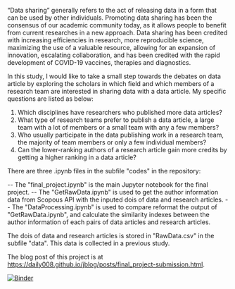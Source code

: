 “Data sharing” generally refers to the act of releasing data in a form that can be used by other individuals. Promoting data sharing has been the consensus of our academic community today, as it allows people to benefit from current researches in a new approach. Data sharing has been credited with increasing efficiencies in research, more reproducible science, maximizing the use of a valuable resource, allowing for an expansion of innovation, escalating collaboration, and has been credited with the rapid development of COVID-19 vaccines, therapies and diagnostics.

In this study, I would like to take a small step towards the debates on data article by exploring the scholars in which field and which members of a research team are interested in sharing data with a data article. My specific questions are listed as below:
1) Which disciplines have researchers who published more data articles?
2) What type of research teams prefer to publish a data article, a large team with a lot of members or a small team with any a few members?
3) Who usually participate in the data publishing work in a research team, the majority of team members or only a few individual members? 
4) Can the lower-ranking authors of a research article gain more credits by getting a higher ranking in a data article?

There are three .ipynb files in the subfile "codes" in the repository:

-- The "final_project.ipynb" is the main Jupyter notebook for the final project.
-- The "GetRawData.ipynb" is used to get the author information data from Scopous API with the inputed dois of data and research articles.
-- The "DataProcessing.ipynb" is used to compare reformat the output of "GetRawData.ipynb", and calculate the similarity indexes between the author information of each pairs of data articles and research articles.

The dois of data and research articles is stored in "RawData.csv" in the subfile "data". This data is collected in a previous study.

The blog post of this project is at https://daily008.github.io/jblog/posts/final_project-submission.html.

[![Binder](https://mybinder.org/badge_logo.svg)](https://mybinder.org/v2/gh/daily008/Tianji_final_project/HEAD)